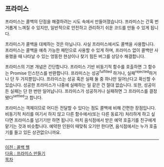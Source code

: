 ## 프라미스
프라미스는 콜백의 단점을 해결하려는 시도 속에서 만들어졌습니다. 프라미스는 간혹 번거롭게 느껴질 수 있지만, 일반적으로 안전하고 관리하기 쉬운 코드를 만들 수 있게 됩니다.

프라미스가 콜백을 대체하는 것은 아닙니다. 사실 프라미스에서도 콜백을 사용합니다. 프라미스는 콜백을 예측 가능한 패턴으로 사용할 수 있게 하며, 프라미스 없이 콜백만 사용했을 때 나타날 수 있는 엉뚱한 현상이나 찾기 힘든 버그를 상당수 해결합니다.

프라미스의 기본 개념은 간단합니다. 프라미스 기반 비동기적 함수를 호출하면 그 함수는 Promise 인스턴스를 반환합니다. 프라미스는 성공<sup>fulfilled</sup> 하거나, 실패<sup>rejected</sup>하거나 단 두 가지뿐입니다. 프라미스는 성공 혹은 실패 둘 중 하나만 일어난다고 확신할 수 있습니다. 성공한 프라미스가 나중에 실패하는 일 같은 건 절대 없습니다. 또한, 성공이든 실패는 단 한 번만 일어납니다. 프라미스가 성공하거나 실패하면 그 프라미스를 결정됐다<sup>settled</sup>고 합니다.

프라미스는 객체이므로 어디든 전달할 수 있다는 점도 콜백에 비해 간편한 장점입니다. 비동기적 처리를 여기서 하지 않고 다른 함수에서(또는 다른 동료가) 처리하게 하고 싶다면 프라미스를 넘기기만 하면 됩니다. 마치 음식점에서 받은 예약 호출기를 친구에게 맡기는 것과 비슷합니다. 예약한 인원이 때맞춰 오기만 한다면, 음식점에서는 누가 호출기를 들고 있든 상관없으니까요.


***
[이전 : 콜백 헬](14.2.4.md) <br/>
[다음 : 프라미스 만들기](14.3.1.md) <br/>
[목차](../progressCheck.md)